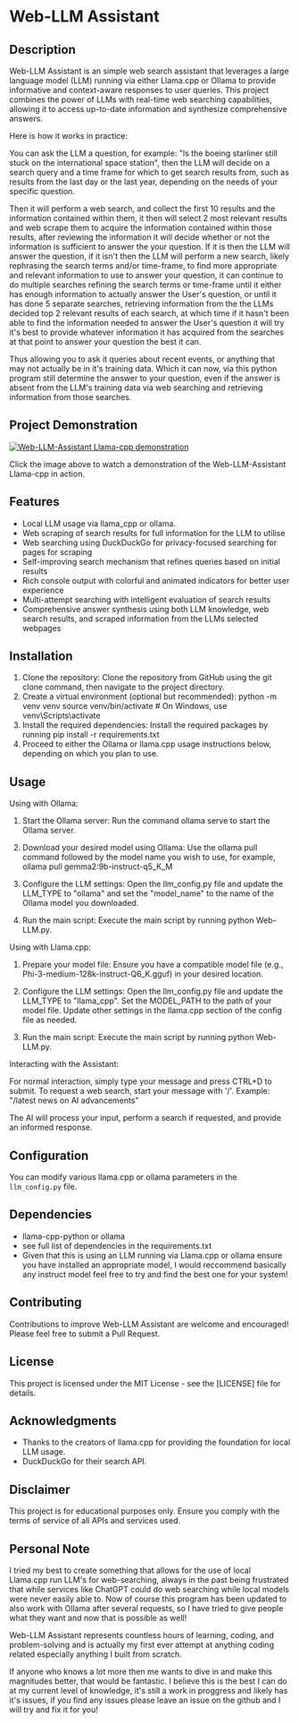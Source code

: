 # Web-LLM Assistant

## Description
Web-LLM Assistant is an simple web search assistant that leverages a large language model (LLM) running via either Llama.cpp or Ollama to provide informative and context-aware responses to user queries. This project combines the power of LLMs with real-time web searching capabilities, allowing it to access up-to-date information and synthesize comprehensive answers.

Here is how it works in practice:

You can ask the LLM a question, for example: "Is the boeing starliner still stuck on the international space station", then the LLM will decide on a search query and a time frame for which to get search results from, such as results from the last day or the last year, depending on the needs of your specific question.

Then it will perform a web search, and collect the first 10 results and the information contained within them, it then will select 2 most relevant results and web scrape them to acquire the information contained within those results, after reviewing the information it will decide whether or not the information is sufficient to answer the your question. If it is then the LLM will answer the question, if it isn't then the LLM will perform a new search, likely rephrasing the search terms and/or time-frame, to find more appropriate and relevant information to use to answer your question, it can continue to do multiple searches refining the search terms or time-frame until it either has enough information to actually answer the User's question, or until it has done 5 separate searches, retrieving information from the the LLMs decided top 2 relevant results of each search, at which time if it hasn't been able to find the information needed to answer the User's question it will try it's best to provide whatever information it has acquired from the searches at that point to answer your question the best it can.

Thus allowing you to ask it queries about recent events, or anything that may not actually be in it's training data. Which it can now, via this python program still determine the answer to your question, even if the answer is absent from the LLM's training data via web searching and retrieving information from those searches.

## Project Demonstration

[![Web-LLM-Assistant Llama-cpp demonstration](https://img.youtube.com/vi/ZXbMCet5kjo/0.jpg)](https://youtu.be/ZXbMCet5kjo "Web-LLM-Assistant Llama-cpp demonstration")

Click the image above to watch a demonstration of the Web-LLM-Assistant Llama-cpp in action.

## Features
- Local LLM usage via llama_cpp or ollama.
- Web scraping of search results for full information for the LLM to utilise
- Web searching using DuckDuckGo for privacy-focused searching for pages for scraping
- Self-improving search mechanism that refines queries based on initial results
- Rich console output with colorful and animated indicators for better user experience
- Multi-attempt searching with intelligent evaluation of search results
- Comprehensive answer synthesis using both LLM knowledge, web search results, and scraped information from the LLMs selected webpages

## Installation

1. Clone the repository:
Clone the repository from GitHub using the git clone command, then navigate to the project directory.
2. Create a virtual environment (optional but recommended):
python -m venv venv
source venv/bin/activate  # On Windows, use venv\Scripts\activate
3. Install the required dependencies:
Install the required packages by running pip install -r requirements.txt
4. Proceed to either the Ollama or llama.cpp usage instructions below, depending on which you plan to use.

## Usage

Using with Ollama:

1. Start the Ollama server:
Run the command ollama serve to start the Ollama server.

2. Download your desired model using Ollama:
Use the ollama pull command followed by the model name you wish to use, for example, ollama pull gemma2:9b-instruct-q5_K_M

3. Configure the LLM settings:
Open the llm_config.py file and update the LLM_TYPE to "ollama" and set the "model_name" to the name of the Ollama model you downloaded.

4. Run the main script:
Execute the main script by running python Web-LLM.py.


Using with Llama.cpp:

1. Prepare your model file:
Ensure you have a compatible model file (e.g., Phi-3-medium-128k-instruct-Q6_K.gguf) in your desired location.

2. Configure the LLM settings:
Open the llm_config.py file and update the LLM_TYPE to "llama_cpp". Set the MODEL_PATH to the path of your model file. Update other settings in the llama.cpp section of the config file as needed.

3. Run the main script:
Execute the main script by running python Web-LLM.py.


Interacting with the Assistant:

For normal interaction, simply type your message and press CTRL+D to submit.
To request a web search, start your message with '/'.
Example: "/latest news on AI advancements"

The AI will process your input, perform a search if requested, and provide an informed response.

## Configuration

You can modify various llama.cpp or ollama parameters in the `llm_config.py` file.

## Dependencies

- llama-cpp-python or ollama
- see full list of dependencies in the requirements.txt
- Given that this is using an LLM running via Llama.cpp or ollama ensure you have installed an appropriate model, I would reccommend basically any instruct model feel free to try and find the best one for your system!

## Contributing

Contributions to improve Web-LLM Assistant are welcome and encouraged! Please feel free to submit a Pull Request.

## License

This project is licensed under the MIT License - see the [LICENSE] file for details.

## Acknowledgments

- Thanks to the creators of llama.cpp for providing the foundation for local LLM usage.
- DuckDuckGo for their search API.

## Disclaimer

This project is for educational purposes only. Ensure you comply with the terms of service of all APIs and services used.

## Personal Note

I tried my best to create something that allows for the use of local Llama.cpp run LLM's for web-searching, always in the past being frustrated that while services like ChatGPT could do web searching while local models were never easily able to. Now of course this program has been updated to also work with Ollama after several requests, so I have tried to give people what they want and now that is possible as well!

Web-LLM Assistant represents countless hours of learning, coding, and problem-solving and is actually my first ever attempt at anything coding related especially anything I built from scratch.

If anyone who knows a lot more then me wants to dive in and make this magnitudes better, that would be fantastic. I believe this is the best I can do at my current level of knowledge, it's still a work in proggress and likely has it's issues, if you find any issues please leave an issue on the github and I will try and fix it for you!

